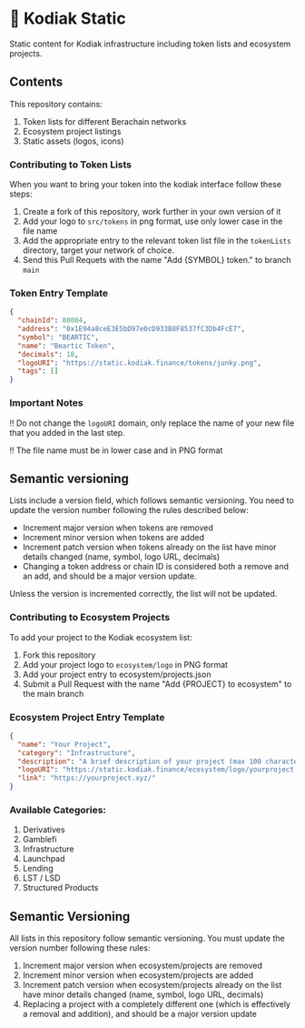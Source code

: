 # 🐼 Kodiak Static
Static content for Kodiak infrastructure including token lists and ecosystem projects.

## Contents
This repository contains:

1. Token lists for different Berachain networks
2. Ecosystem project listings
3. Static assets (logos, icons)

### Contributing to Token Lists
When you want to bring your token into the kodiak interface follow these steps:

1. Create a fork of this repository, work further in your own version of it
2. Add your logo to `src/tokens` in png format, use only lower case in the file name
3. Add the appropriate entry to the relevant token list file in the `tokenLists` directory, target your network of choice.
4. Send this Pull Requets with the name "Add {SYMBOL} token." to branch `main`

### Token Entry Template
```json
{
  "chainId": 80084,
  "address": "0x1E94a8ceE3E5bD97e0cD933B8F8537fC3Db4FcE7",
  "symbol": "BEARTIC",
  "name": "Beartic Token",
  "decimals": 18,
  "logoURI": "https://static.kodiak.finance/tokens/junky.png",
  "tags": []
}
```

### Important Notes
‼️ Do not change the `logoURI` domain, only replace the name of your new file that you added in the last step.

‼️ The file name must be in lower case and in PNG format 

## Semantic versioning
Lists include a version field, which follows semantic versioning. You need to update the version number following the rules described below:

- Increment major version when tokens are removed
- Increment minor version when tokens are added
- Increment patch version when tokens already on the list have minor details changed (name, symbol, logo URL, decimals)
- Changing a token address or chain ID is considered both a remove and an add, and should be a major version update.

Unless the version is incremented correctly, the list will not be updated.



### Contributing to Ecosystem Projects
To add your project to the Kodiak ecosystem list:

1. Fork this repository
2. Add your project logo to `ecosystem/logo` in PNG format
3. Add your project entry to ecosystem/projects.json
4. Submit a Pull Request with the name "Add {PROJECT} to ecosystem" to the main branch

### Ecosystem Project Entry Template
```json
{
  "name": "Your Project",
  "category": "Infrastructure",
  "description": "A brief description of your project (max 100 characters)",
  "logoURI": "https://static.kodiak.finance/ecosystem/logo/yourproject.png",
  "link": "https://yourproject.xyz/"
}
```

### Available Categories:

1. Derivatives
2. Gamblefi
3. Infrastructure
4. Launchpad
5. Lending
6. LST / LSD
7. Structured Products

## Semantic Versioning
All lists in this repository follow semantic versioning. You must update the version number following these rules:

1. Increment major version when ecosystem/projects are removed
2. Increment minor version when ecosystem/projects are added
3. Increment patch version when ecosystem/projects already on the list have minor details changed (name, symbol, logo URL, decimals)
4. Replacing a project with a completely different one (which is effectively a removal and addition), and should be a major version update